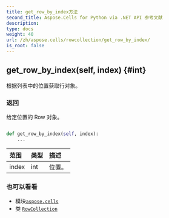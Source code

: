 ```yaml
---
title: get_row_by_index方法
second_title: Aspose.Cells for Python via .NET API 参考文献
description:
type: docs
weight: 40
url: /zh/aspose.cells/rowcollection/get_row_by_index/
is_root: false
---
```

##  get_row_by_index(self, index) {#int}
根据列表中的位置获取行对象。


### 返回

给定位置的 Row 对象。


```python

def get_row_by_index(self, index):
    ...
```


|范围|类型|描述|
| :- | :- | :- |
| index | int |位置。|



### 也可以看看
* 模块[`aspose.cells`](../../)
* 类 [`RowCollection`](/cells/python-net/zh/aspose.cells/rowcollection)
